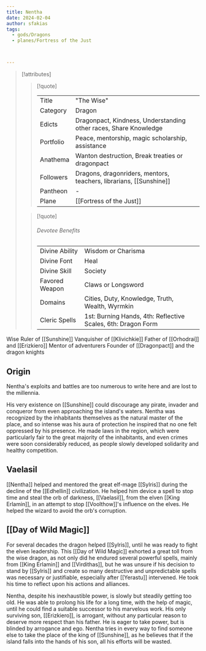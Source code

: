 ```yaml
---
title: Nentha
date: 2024-02-04
author: sfakias
tags:
  - gods/Dragons
  - planes/Fortress of the Just



---
```

> [!attributes]
> 
> > [!quote]
> >
> > | | |
> > | --- | --- |
> > | Title | "The Wise" |
> > | Category | Dragon |
> > | Edicts | Dragonpact, Kindness, Understanding other races, Share Knowledge |
> > | Portfolio | Peace, mentorship, magic scholarship, assistance |
> > | Anathema | Wanton destruction, Break treaties or dragonpact |
> > | Followers | Dragons, dragonriders, mentors, teachers, librarians, [[Sunshine]] |
> > | Pantheon | - |
> > | Plane | [[Fortress of the Just]] |
>
> > [!quote]
> > 
> > ###### Devotee Benefits
> > | | |
> > | --- | --- |
> > | Divine Ability | Wisdom or Charisma |
> > | Divine Font | Heal |
> > | Divine Skill | Society |
> > | Favored Weapon | Claws or Longsword |
> > | Domains | Cities, Duty, Knowledge, Truth, Wealth, Wyrmkin |
> > | Cleric Spells | 1st: Burning Hands, 4th: Reflective Scales, 6th: Dragon Form |

Wise Ruler of [[Sunshine]]
Vanquisher of [[Klivichkie]]
Father of [[Orhodrai]] and [[Erizkiero]]
Mentor of adventurers
Founder of [[Dragonpact]] and the dragon knights

## Origin

Nentha's exploits and battles are too numerous to write here and are lost to the millennia.

His very existence on [[Sunshine]] could discourage any pirate, invader and conqueror from even approaching the island's waters. Nentha was recognized by the inhabitants themselves as the natural master of the place, and so intense was his aura of protection he inspired that no one felt oppressed by his presence. He made laws in the region, which were particularly fair to the great majority of the inhabitants, and even crimes were soon considerably reduced, as people slowly developed solidarity and healthy competition.

## Vaelasil

[[Nentha]] helped and mentored the great elf-mage [[Sylris]] during the decline of the [[Edhellin]] civilization. He helped him device a spell to stop time and steal the orb of darkness, [[Vaelasil]], from the elven [[King Erlamin]], in an attempt to stop [[Voolthow]]'s influence on the elves. He helped the wizard to avoid the orb's corruption.

## [[Day of Wild Magic]]

For several decades the dragon helped [[Sylris]], until he was ready to fight the elven leadership. This [[Day of Wild Magic]] exhorted a great toll from the wise dragon, as not only did he endured several powerful spells, mainly from [[King Erlamin]] and [[Virdithas]], but he was unsure if his decision to stand by [[Sylris]] and create so many destructive and unpredictable spells was necessary or justifiable, especially after [[Yerastu]] intervened. He took his time to reflect upon his actions and alliances.

Nentha, despite his inexhaustible power, is slowly but steadily getting too old. He was able to prolong his life for a long time, with the help of magic, until he could find a suitable successor to his marvelous work. His only surviving son, [[Erizkiero]], is arrogant, without any particular reason to deserve more respect than his father. He is eager to take power, but is blinded by arrogance and ego. Nentha tries in every way to find someone else to take the place of the king of [[Sunshine]], as he believes that if the island falls into the hands of his son, all his efforts will be wasted.
